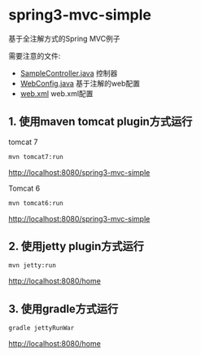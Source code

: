 spring3-mvc-simple
=======================

基于全注解方式的Spring MVC例子

需要注意的文件:

* [SampleController.java](src/main/java/org/spring3/mvc/simple/controller/SampleController.java) 控制器
* [WebConfig.java](src/main/java/org/spring3/mvc/simple/springconfig/WebConfig.java) 基于注解的web配置
* [web.xml](src/main/webapp/WEB-INF/web.xml) web.xml配置


## 1. 使用maven tomcat plugin方式运行

tomcat 7

```bash
mvn tomcat7:run
```

[http://localhost:8080/spring3-mvc-simple](http://localhost:8080/spring3-mvc-simple)

Tomcat 6

```bash
mvn tomcat6:run
```

[http://localhost:8080/spring3-mvc-simple](http://localhost:8080/spring3-mvc-simple)

## 2. 使用jetty plugin方式运行

```bash
mvn jetty:run
```

[http://localhost:8080/home](http://localhost:8080/home)

## 3. 使用gradle方式运行

```bash
gradle jettyRunWar
```

[http://localhost:8080/home](http://localhost:8080/home)
